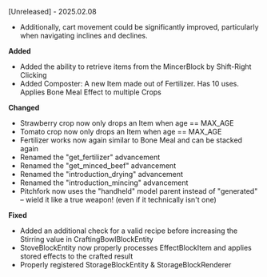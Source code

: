 [Unreleased] - 2025.02.08

* Additionally, cart movement could be significantly improved, particularly when navigating inclines and declines.

**Added**
* Added the ability to retrieve items from the MincerBlock by Shift-Right Clicking
* Added Composter: A new Item made out of Fertilizer. Has 10 uses. Applies Bone Meal Effect to multiple Crops

**Changed**
* Strawberry crop now only drops an Item when age == MAX_AGE
* Tomato crop now only drops an Item when age == MAX_AGE
* Fertilizer works now again similar to Bone Meal and can be stacked again
* Renamed the "get_fertilizer" advancement
* Renamed the "get_minced_beef" advancement
* Renamed the "introduction_drying" advancement
* Renamed the "introduction_mincing" advancement
* Pitchfork now uses the "handheld" model parent instead of "generated" – wield it like a true weapon! (even if it technically isn't one)

**Fixed**
* Added an additional check for a valid recipe before increasing the Stirring value in CraftingBowlBlockEntity
* StoveBlockEntity now properly processes EffectBlockItem and applies stored effects to the crafted result
* Properly registered StorageBlockEntity & StorageBlockRenderer
